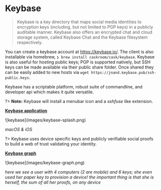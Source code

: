 
Keybase
========

> Keybase is a key directory that maps social media identities to encryption keys (including, but not limited to PGP keys) in a publicly auditable manner. Keybase also offers an encrypted chat and cloud storage system, called Keybase Chat and the Keybase filesystem respectively.

You can create a keybase account at <https://keybase.io/>. The client is also installable via homebrew, `❯ brew install caskroom/cask/keybase`. Keybase is also useful for hosting public keys; PGP is supported natively, but SSH keys can be made available via their public share folder. Once shared they can be easily added to new hosts via `wget https://jnand.keybase.pub/ssh-public.keys`.

Keybase has a scriptable platform, robust suite of commandline, and developer api which makes it quite versatile.

?> **Note:** Keybase will install a menubar icon and a _sshfuse_ like extension.


<div class="center">
    <strong><u>Keybase application</u></strong>
    <p>![keybase](images/keybase-splash.png)</p>
    <em>macOS & iOS</em>
</div>

?> Keybase uses device specific keys and publicly verifiable social proofs to build a web of trust validating your identity.

<div class="center">
    <strong><u>Keybase graph</u></strong>
    <p>![keybase](images/keybase-graph.png)</p>
    <em>here we see a user with 4 computers (2 are mobile) and 6 keys; she even used her paper key to provision a device! the important thing is that she is herself, the sum of all her proofs, on any device</em>
</div>

